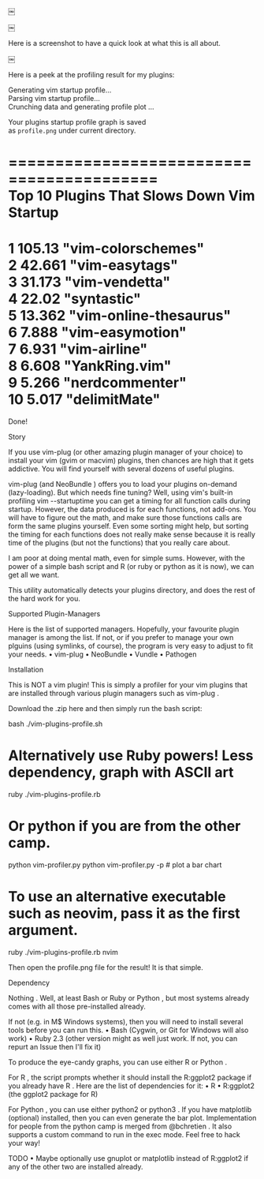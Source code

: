 ￼

￼

Here is a screenshot to have a quick look at what this is all about.

￼

Here is a peek at the profiling result for my plugins:


Generating vim startup profile...    
Parsing vim startup profile...     
Crunching data and generating profile plot ...    
     
Your plugins startup profile graph is saved     
as `profile.png` under current directory.    
     
==========================================    
Top 10 Plugins That Slows Down Vim Startup    
==========================================    
   1 105.13 "vim-colorschemes"    
   2 42.661 "vim-easytags"    
   3 31.173 "vim-vendetta"    
   4 22.02 "syntastic"    
   5 13.362 "vim-online-thesaurus"    
   6 7.888 "vim-easymotion"    
   7 6.931 "vim-airline"    
   8 6.608 "YankRing.vim"    
   9 5.266 "nerdcommenter"    
  10 5.017 "delimitMate"    
==========================================    
Done!    



Story

If you use vim-plug (or other amazing plugin manager of your choice) to install your vim (gvim or macvim) plugins, then chances are high that it gets addictive. You will find yourself with several dozens of useful plugins.

 vim-plug (and NeoBundle ) offers you to load your plugins on-demand (lazy-loading). But which needs fine tuning? Well, using vim's built-in profiling vim --startuptime you can get a timing for all function calls during startup. However, the data produced is for each functions, not add-ons. You will have to figure out the math, and make sure those functions calls are form the same plugins yourself. Even some sorting might help, but sorting the timing for each functions does not really make sense because it is really time of the plugins (but not the functions) that you really care about.

I am poor at doing mental math, even for simple sums. However, with the power of a simple bash script and R (or ruby or python as it is now), we can get all we want.

This utility automatically detects your plugins directory, and does the rest of the hard work for you.

Supported Plugin-Managers

Here is the list of supported managers. Hopefully, your favourite plugin manager is among the list. If not, or if you prefer to manage your own plguins (using symlinks, of course), the program is very easy to adjust to fit your needs.
• vim-plug
• NeoBundle
• Vundle
• Pathogen

Installation

This is NOT a vim plugin! This is simply a profiler for your vim plugins that are installed through various plugin managers such as vim-plug .

Download the .zip here and then simply run the bash script:

bash ./vim-plugins-profile.sh

# Alternatively use Ruby powers! Less dependency, graph with ASCII art
ruby ./vim-plugins-profile.rb

# Or python if you are from the other camp.
python vim-profiler.py 
python vim-profiler.py -p # plot a bar chart

# To use an alternative executable such as neovim, pass it as the first argument.
ruby ./vim-plugins-profile.rb nvim



Then open the profile.png file for the result! It is that simple.

Dependency

Nothing . Well, at least Bash or Ruby or Python , but most systems already comes with all those pre-installed already.

If not (e.g. in M$ Windows systems), then you will need to install several tools before you can run this.
• Bash (Cygwin, or Git for Windows will also work)
• Ruby 2.3 (other version might as well just work. If not, you can repurt an Issue then I'll fix it)

To produce the eye-candy graphs, you can use either R or Python .

For R , the script prompts whether it should install the R:ggplot2 package if you already have R . Here are the list of dependencies for it:
• R
• R:ggplot2 (the ggplot2 package for R)

For Python , you can use either python2 or python3 . If you have matplotlib (optional) installed, then you can even generate the bar plot. Implementation for people from the python camp is merged from @bchretien . It also supports a custom command to run in the exec mode. Feel free to hack your way!

TODO
• Maybe optionally use gnuplot or matplotlib instead of R:ggplot2 if any of the other two are installed already.

